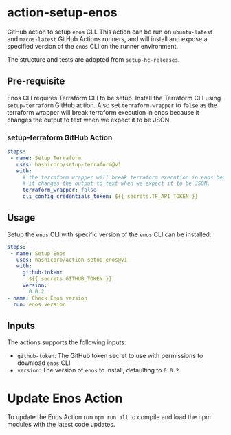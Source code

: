 # action-setup-enos
GitHub action to setup `enos` CLI. This action can be run on `ubuntu-latest` and `macos-latest` GitHub Actions runners, and will install and expose a specified version of the `enos` CLI on the runner environment.

The structure and tests are adopted from `setup-hc-releases`.

## Pre-requisite
Enos CLI requires Terraform CLI to be setup.  Install the Terraform CLI using `setup-terraform` GitHub
action. Also set `terraform-wrapper` to `false` as the terraform wrapper will break terraform execution in enos because it changes the output to text when we expect it to be JSON.

### setup-terraform GitHub Action

```yaml
steps:
 - name: Setup Terraform
   uses: hashicorp/setup-terraform@v1
   with:
     # the terraform wrapper will break terraform execution in enos because
     # it changes the output to text when we expect it to be JSON.
     terraform_wrapper: false
     cli_config_credentials_token: ${{ secrets.TF_API_TOKEN }}
```

## Usage

Setup the `enos` CLI with specific version of the `enos` CLI can be installed::

```yaml
steps:
 - name: Setup Enos
   uses: hashicorp/action-setup-enos@v1
   with:
     github-token:
       ${{ secrets.GITHUB_TOKEN }}
     version:
       0.0.2
- name: Check Enos version
  run: enos version
```

## Inputs
The actions supports the following inputs:

- `github-token`: The GitHub token secret to use with permissions to download `enos` CLI
- `version`: The version of `enos` to install, defaulting to `0.0.2`

# Update Enos Action
To update the Enos Action run `npm run all` to compile and load the npm modules with the latest code updates.

